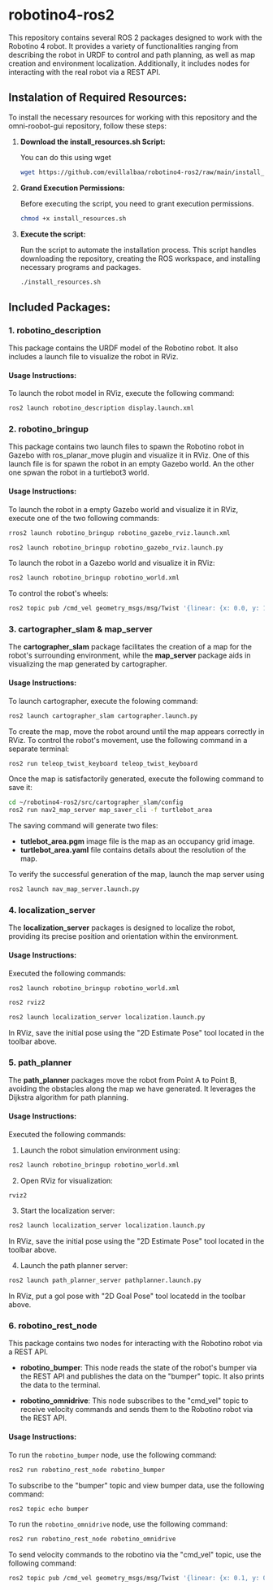 # robotino4-ros2
This repository contains several ROS 2 packages designed to work with the Robotino 4 robot. It provides a variety of functionalities ranging from describing the robot in URDF to control and path planning, as well as map creation and environment localization. Additionally, it includes nodes for interacting with the real robot via a REST API.

## Instalation of Required Resources:
To install the necessary resources for working with this repository and the omni-roobot-gui repository, follow these steps:

1. **Download the install_resources.sh Script:**

   You can do this using wget

   ```bash
   wget https://github.com/evillalbaa/robotino4-ros2/raw/main/install_resources.sh
   ```

2. **Grand Execution Permissions:**
   
   Before executing the script, you need to grant execution permissions.

   ```bash
   chmod +x install_resources.sh
   ```

3. **Execute the script:**
   
   Run the script to automate the installation process. This script handles downloading the repository, creating the ROS workspace, and installing necessary programs and packages.

   ```bash
   ./install_resources.sh
   ```
   
## Included Packages:

### 1. robotino_description

This package contains the URDF model of the Robotino robot. It also includes a launch file to visualize the robot in RViz.

#### Usage Instructions:

To launch the robot model in RViz, execute the following command:

```bash
ros2 launch robotino_description display.launch.xml
```

### 2. robotino_bringup 

This package contains two launch files to spawn the Robotino robot in Gazebo with ros_planar_move plugin and visualize it in RViz. One of this launch file is for spawn the robot in an empty Gazebo world. An the other one spwan the robot in a turtlebot3 world.

#### Usage Instructions:

To launch the robot in a empty Gazebo world and visualize it in RViz, execute one of the two following commands:

```bash
rros2 launch robotino_bringup robotino_gazebo_rviz.launch.xml
```

```bash
ros2 launch robotino_bringup robotino_gazebo_rviz.launch.py
```

To launch the robot in a Gazebo world and visualize it in RViz:

```bash
ros2 launch robotino_bringup robotino_world.xml
``` 

To control the robot's wheels:

```bash
ros2 topic pub /cmd_vel geometry_msgs/msg/Twist '{linear: {x: 0.0, y: 1.0, z: 0.0}, angular: {x: 0.0, y: 0.0, z: 0.0}}' -r 10
```

### 3. cartographer_slam & map_server 

The **cartographer_slam** package facilitates the creation of a map for the robot's surrounding environment, while the **map_server** package aids in visualizing the map generated by cartographer.

#### Usage Instructions:

To launch cartographer, execute the folowing command:

```bash
ros2 launch cartographer_slam cartographer.launch.py
``` 

To create the map, move the robot around until the map appears correctly in RViz. To control the robot's movement, use the following command in a separate terminal:

```bash
ros2 run teleop_twist_keyboard teleop_twist_keyboard
``` 

Once the map is satisfactorily generated, execute the following command to save it:

```bash
cd ~/robotino4-ros2/src/cartographer_slam/config
ros2 run nav2_map_server map_saver_cli -f turtlebot_area
``` 

The saving command will generate two files:

- **tutlebot_area.pgm** image file is the map as an occupancy grid image.
- **turtlebot_area.yaml** file contains details about the resolution of the map.

To verify the successful generation of the map, launch the map server using

```bash
ros2 launch nav_map_server.launch.py
``` 

### 4. localization_server

The **localization_server** packages is designed to localize the robot, providing its precise position and orientation within the environment.

#### Usage Instructions:

Executed the following commands:

```bash
ros2 launch robotino_bringup robotino_world.xml
``` 

```bash
ros2 rviz2
``` 

```bash
ros2 launch localization_server localization.launch.py
``` 

In RViz, save the initial pose using the "2D Estimate Pose" tool located in the toolbar above.

### 5. path_planner

The **path_planner** packages move the robot from Point A to Point B, avoiding the obstacles along the map we have generated. It leverages the Dijkstra algorithm for path planning. 

#### Usage Instructions:

Executed the following commands:

1. Launch the robot simulation environment using:

```bash
ros2 launch robotino_bringup robotino_world.xml
``` 

2. Open RViz for visualization:

```bash
rviz2
``` 

3. Start the localization server:

```bash
ros2 launch localization_server localization.launch.py
``` 

In RViz, save the initial pose using the "2D Estimate Pose" tool located in the toolbar above.

4. Launch the path planner server:

```bash
ros2 launch path_planner_server pathplanner.launch.py
``` 

In RViz, put a gol pose with "2D Goal Pose" tool locatedd in the toolbar above. 

### 6. robotino_rest_node

This package contains two nodes for interacting with the Robotino robot via a REST API.

- **robotino_bumper**: This node reads the state of the robot's bumper via the REST API and publishes the data on the "bumper" topic. It also prints the data to the terminal.

- **robotino_omnidrive**: This node subscribes to the "cmd_vel" topic to receive velocity commands and sends them to the Robotino robot via the REST API.

#### Usage Instructions:

To run the `robotino_bumper` node, use the following command:

```bash
ros2 run robotino_rest_node robotino_bumper
```

To subscribe to the "bumper" topic and view bumper data, use the following command:

```bash
ros2 topic echo bumper
```

To run the `robotino_omnidrive` node, use the following command:
```bash
ros2 run robotino_rest_node robotino_omnidrive
```

To send velocity commands to the robotino via the "cmd_vel" topic, use the following command:
```bash
ros2 topic pub /cmd_vel geometry_msgs/msg/Twist '{linear: {x: 0.1, y: 0.0, z: 0.0}, angular: {x: 0.0, y: 0.0, z: 0.0}}' -r 10
```
